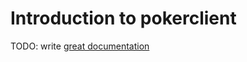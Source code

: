 # Introduction to pokerclient

TODO: write [great documentation](http://jacobian.org/writing/what-to-write/)
